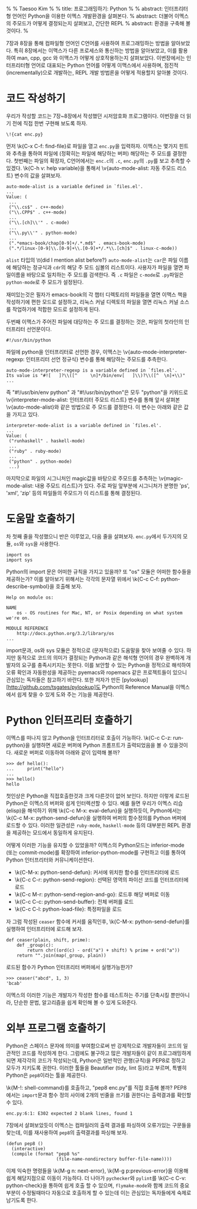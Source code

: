 %
% Taesoo Kim
%
% title: 프로그래밍하기: Python
%
% abstract: 인터프리터형 언어인 Python을 이용한 이멕스 개발환경을 살펴본다.
% abstract: 더불어 이멕스의 주모드가 어떻게 결정되는지 살펴보고, 간단한 REPL 
% abstract: 환경을 구축해 볼 것이다.
%

7장과 8장을 통해 컴파일형 언어인 C언어를 사용하여 프로그래밍하는 방법을
알아보았다. 특히 8장에서는 이맥스가 다른 프로세스와 통신하는 방법을 알아보았고,
이를 활용하여 man, cpp, gcc 와 이맥스가 어떻게 상호작용하는지
살펴보았다. 이번장에서는 인터프리터형 언어로 대표되는 Python 언어를 어떻게
이맥스에서 사용하며, 점진적(incrementally)으로 개발하는, REPL 개발 방법론을
어떻게 적용할지 알아볼 것이다.

# 코드 작성하기

우리가 작성할 코드는 7장~8장에서 작성했던 시저암호화 프로그램이다. 이번장을 더
읽기 전에 직접 한번 구현해 보도록 하자.

~~~~~~~~~~~~~~~~~~~~~~~~~~~~~~~~~~~~~~~~~~~~~~~~~~~~~~~~~~~~~~~~~~~~~~~~~~{.py}
\!{cat enc.py}
~~~~~~~~~~~~~~~~~~~~~~~~~~~~~~~~~~~~~~~~~~~~~~~~~~~~~~~~~~~~~~~~~~~~~~~~~~~~~~~

먼저 \k{C-x C-f: find-file}로 파일을 열고 `enc.py`을 입력하자. 이맥스는 몇가지
힌트와 추측을 통하여 파일에 (정확히는 파일에 해당하는 버퍼) 해당하는 주 모드를
결정한다. 첫번째는 파일의 확장자, C언어에서는 `enc.c`의 `.c`, `enc.py`의 `.py`를
보고 추측할 수 있겠다. \k{C-h v: help variable}을 통해서 \v{auto-mode-alist:
자동 주모드 리스트} 변수의 값을 살펴보자.

~~~~~~~~~~~~~~~~~~~~~~~~~~~~~~~~~~~~~~~~~~~~~~~~~~~~~~~~~~~~~~~~~~~~~~~~~~~~~~~
auto-mode-alist is a variable defined in `files.el'.
...
Value: (
 ...
 ("\\.cs$" . c++-mode)
 ("\\.CPP$" . c++-mode)
 ...
 ("\\.[ch]\\'" . c-mode)
 ...
 ("\\.py\\'" . python-mode)
 ...
 (".*emacs-book/chap[0-9]+/.*.md$" . emacs-book-mode)
 (".*/linux-[0-9]\\.[0-9]+\\.[0-9]+*/.*\\.[ch]$" . linux-c-mode))
~~~~~~~~~~~~~~~~~~~~~~~~~~~~~~~~~~~~~~~~~~~~~~~~~~~~~~~~~~~~~~~~~~~~~~~~~~~~~~~

`alist` 타입의 \t{did I mention alist before?} `auto-mode-alist`는 `car`은 파일
이름에 해당하는 정규식과 `cdr`의 해당 주 모드 심볼의 리스트이다. 사용자가 파일을
열면 파일이름을 바탕으로 일치하는 주 모드를 검색한다. 즉 `.c` 파일은 `c-mode`로
`.py`파일은 `python-mode`로 주 모드가 설정된다.

재미있는것은 필자가 emacs-book의 각 챕터 디렉토리의 파일들을 열면 이맥스 책을
작성하기에 편한 모드로 설정하고, 리눅스 커널 디렉토의 파일을 열면 리눅스 커널
소스를 작업하기에 적합한 모드로 설정하게 된다.

두번째 이맥스가 주어진 파일에 대당하는 주 모드를 결정하는 것은, 파일의 첫라인의
인터프리터 선언문이다. 

~~~~~~~~~~~~~~~~~~~~~~~~~~~~~~~~~~~~~~~~~~~~~~~~~~~~~~~~~~~~~~~~~~~~~~~~~~{.py}
#!/usr/bin/python
~~~~~~~~~~~~~~~~~~~~~~~~~~~~~~~~~~~~~~~~~~~~~~~~~~~~~~~~~~~~~~~~~~~~~~~~~~~~~~~

파일에 python을 인터프리터로 선언한 경우, 이맥스는
\v{auto-mode-interpreter-regexp: 인터프리터 선언 정규식} 변수를 통해 해당하는
주모드를 추측한다. 

~~~~~~~~~~~~~~~~~~~~~~~~~~~~~~~~~~~~~~~~~~~~~~~~~~~~~~~~~~~~~~~~~~~~~~~~~~~~~~~
auto-mode-interpreter-regexp is a variable defined in `files.el'.
Its value is "#![ 	]?\\([^ 	\n]*/bin/env[ 	]\\)?\\([^ 	\n]+\\)"
...
~~~~~~~~~~~~~~~~~~~~~~~~~~~~~~~~~~~~~~~~~~~~~~~~~~~~~~~~~~~~~~~~~~~~~~~~~~~~~~~

즉 "#!/usr/bin/env python" 과 "#!/usr/bin/python"은 모두 "python"을 키위드로
\v{interpreter-mode-alist: 인터프리터 주모드 리스트} 변수를 통해 앞서 살펴본
\v{auto-mode-alist}와 같은 방법으로 주 모드를 결정한다. 이 변수는 아래와 같은
값을 가지고 있다.

~~~~~~~~~~~~~~~~~~~~~~~~~~~~~~~~~~~~~~~~~~~~~~~~~~~~~~~~~~~~~~~~~~~~~~~~~~~~~~~
interpreter-mode-alist is a variable defined in `files.el'.
...
Value: (
 ("runhaskell" . haskell-mode)
 ...
 ("ruby" . ruby-mode)
 ...
 ("python" . python-mode)
 ...)
~~~~~~~~~~~~~~~~~~~~~~~~~~~~~~~~~~~~~~~~~~~~~~~~~~~~~~~~~~~~~~~~~~~~~~~~~~~~~~~

마지막으로 파일의 시그니처인 magic값을 바탕으로 주모드를 추측하는
\v{magic-mode-alist: 내용 주모드 리스트}가 있다. 주로 파일 앞부분에 시그니처가
분명한 'ps', 'xml', 'zip' 등의 파일들의 주모드가 이 리스트를 통해 결정된다.

# 도움말 호출하기

차 첫째 줄을 작성했으니 반은 이루었고, 다음 줄을 살펴보자. `enc.py`에서 두가지의
모듈, `os`와 `sys`을 사용한다.

~~~~~~~~~~~~~~~~~~~~~~~~~~~~~~~~~~~~~~~~~~~~~~~~~~~~~~~~~~~~~~~~~~~~~~~~~~{.py}
import os
import sys
~~~~~~~~~~~~~~~~~~~~~~~~~~~~~~~~~~~~~~~~~~~~~~~~~~~~~~~~~~~~~~~~~~~~~~~~~~~~~~~

Python의 import 문은 어떠한 규칙을 가지고 있을까? 또 "os" 모듈은 어떠한
함수들을 제공하는가? 이를 알아보기 위해서는 각각의 문자열 위에서 \k{C-c C-f:
python-describe-symbol}을 호출해 보자. 

~~~~~~~~~~~~~~~~~~~~~~~~~~~~~~~~~~~~~~~~~~~~~~~~~~~~~~~~~~~~~~~~~~~~~~~~~~~~~~~
Help on module os:

NAME
    os - OS routines for Mac, NT, or Posix depending on what system we're on.

MODULE REFERENCE
    http://docs.python.org/3.2/library/os
...    
~~~~~~~~~~~~~~~~~~~~~~~~~~~~~~~~~~~~~~~~~~~~~~~~~~~~~~~~~~~~~~~~~~~~~~~~~~~~~~~

import문과, os와 sys 모듈은 정적으로 (문자적으로) 도움말을 찾아 보여줄 수
있다. 하지만 동적으로 코드의 의미가 결정되는 Python과 같은 해석형 언어의 경우
완벽하게 개발자의 요구를 충족시키지는 못한다. 이를 보안할 수 있는 Python을
정적으로 해석하여 오류 확인과 자동완성을 제공하는 pyemacs와 ropemacs 같은
프로젝트들이 있으니 관심있는 독자들은 참고하기 바란다. 또한 저자가 만든
[pylookup][http://github.com/tsgates/pylookup]도 Python의 Reference Manual을
이멕스에서 쉽게 찾을 수 있게 도와 주는 기능을 제공한다.

# Python 인터프리터 호출하기

이멕스를 떠나지 않고 Python을 인터프리터로 호출이 가능하다. \k{C-c C-z:
run-python}을 실행하면 새로운 버퍼에 Python 프롬프트가 출력되었음을 볼 수
있을것이다. 새로운 버퍼로 이동하여 아래와 같이 입력해 볼까?

~~~~~~~~~~~~~~~~~~~~~~~~~~~~~~~~~~~~~~~~~~~~~~~~~~~~~~~~~~~~~~~~~~~~~~~~~~~~~~~
>>> def hello(): 
...     print("hello")
... 
>>> hello()
hello
~~~~~~~~~~~~~~~~~~~~~~~~~~~~~~~~~~~~~~~~~~~~~~~~~~~~~~~~~~~~~~~~~~~~~~~~~~~~~~~

첫인상은 Python을 직접호출한것과 크게 다른것이 없어 보인다. 하지만 이렇게 로드된
Python은 이멕스의 버퍼와 쉽게 인터렉션할 수 있다. 예를 들면 우리가 이멕스
리습(elisp)을 해석하기 위해 \k{C-c M-x: eval-defun}을 실행하듯이, Python에서는
\k{C-c M-x: python-send-defun}을 실행하여 버퍼의 함수정의를 Python 버퍼에 로드할
수 있다. 이러한 일관성은 `ruby-mode`, `haskell-mode` 등의 대부분읜 REPL 환경을
제공하는 모드에서 동일하게 유지된다. 

어떻게 이러한 기능을 유지할 수 있었을까? 이멕스의 Python모드는 inferior-mode
(또는 commit-mode)를 확장하여 inferior-python-mode를 구현하고 이를 통하여
Python 인터프리터와 커뮤니케이션한다.

- \k{C-M-x: python-send-defun}: 커서에 위치한 함수를 인터프리터에 로드
- \k{C-c C-r: python-send-region}: 선택된 영역의 파이선 코드를 인터프리터에 로드
- \k{C-c M-r: python-send-region-and-go}: 로드후 해당 버퍼로 이동
- \k{C-c C-c: python-send-buffer}: 전체 버퍼를 로드
- \k{C-c C-l: python-load-file}: 특정파일을 로드

자 그럼 작성된 `ceaser` 함수에 커서를 움직인후, \k{C-M-x: python-send-defun}를
실행하여 인터프리터에 로드해 보자.

~~~~~~~~~~~~~~~~~~~~~~~~~~~~~~~~~~~~~~~~~~~~~~~~~~~~~~~~~~~~~~~~~~~~~~~~~~{.py}
def ceaser(plain, shift, prime):
    def _group(c):
        return chr((ord(c) - ord("a") + shift) % prime + ord("a"))
    return "".join(map(_group, plain))
~~~~~~~~~~~~~~~~~~~~~~~~~~~~~~~~~~~~~~~~~~~~~~~~~~~~~~~~~~~~~~~~~~~~~~~~~~~~~~~

로드된 함수가 Python 인터프리터 버퍼에서 실행가능한가?

~~~~~~~~~~~~~~~~~~~~~~~~~~~~~~~~~~~~~~~~~~~~~~~~~~~~~~~~~~~~~~~~~~~~~~~~~~{.py}
>>> ceaser("abcd", 1, 3)
'bcab'
~~~~~~~~~~~~~~~~~~~~~~~~~~~~~~~~~~~~~~~~~~~~~~~~~~~~~~~~~~~~~~~~~~~~~~~~~~~~~~~

이멕스의 이러한 기능은 개발자가 작성한 함수를 테스트하는 주기를 단축시킬
뿐만아니라, 단순한 문법, 알고리즘을 쉽게 확인해 볼 수 있게 도와준다.

# 외부 프로그램 호출하기

Python은 스페이스 문자에 의미를 부여함으로써 반 강제적으로 개발자들이 코드의
일관적인 코드를 작성하게 한다. 그럼에도 불구하고 많은 개발자들이 같이
프로그래밍하게 되면 제각각의 코드가 작성되는데, Python은 일반적인 관행(규칙)을
PEP8로 정하고 모두가 지키도록 권한다. 이러한 툴들을 Beautifier (tidy, lint
등)라고 부르며, 특별히 Python은 `pep8`이라는 툴을 제공한다.

\k{M-!: shell-command}를 호출하고, "pep8 enc.py"를 직접 호출해 볼까? PEP8에서는
`import`문과 함수 정의 사이에 2개의 빈줄을 쓰기를 권한다는 출력결과를 확인할 수 있다.

~~~~~~~~~~~~~~~~~~~~~~~~~~~~~~~~~~~~~~~~~~~~~~~~~~~~~~~~~~~~~~~~~~~~~~~~~~~~~~
enc.py:6:1: E302 expected 2 blank lines, found 1
~~~~~~~~~~~~~~~~~~~~~~~~~~~~~~~~~~~~~~~~~~~~~~~~~~~~~~~~~~~~~~~~~~~~~~~~~~~~~~

7장에서 살펴보았듯이 이멕스는 컴파일러의 출력 결과를 파싱하여 오류가있는 구문들을
찾는데, 이를 재사용하여 `pep8`의 출력결과를 파싱해 보자.

~~~~~~~~~~~~~~~~~~~~~~~~~~~~~~~~~~~~~~~~~~~~~~~~~~~~~~~~~~~~~~~~~~~~~~~~~~{.el}
(defun pep8 ()
  (interactive)
  (compile (format "pep8 %s"
                   (file-name-nondirectory buffer-file-name))))
~~~~~~~~~~~~~~~~~~~~~~~~~~~~~~~~~~~~~~~~~~~~~~~~~~~~~~~~~~~~~~~~~~~~~~~~~~~~~~~

이제 익숙한 명령들을 \k{M-g n: next-error}, \k{M-g p:previous-error}을 이용해
쉽게 해당지점으로 이동이 가능하다. 더 나아가 `pychecker`와 `pylint`를 \k{C-c
C-v: python-check}을 통하여 쉽게 호출 할 수 있으며, `flymake-mode`와 함께 코드의
중요 부분이 수정될때마다 자동으로 호출하게 할 수 있는데 이는 관심있는 독자들에게
숙제로 남기도록 한다.
